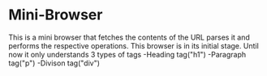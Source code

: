 # Mini-Browser
This is a mini browser that fetches the contents of the URL parses it and performs the respective operations.
This browser is in its initial stage.
Until now it only understands 3 types of tags
  -Heading tag("h1")
  -Paragraph tag("p")
  -Divison tag("div")
